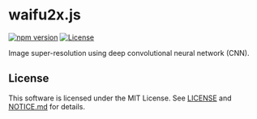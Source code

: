 # waifu2x.js

[![npm version](https://badge.fury.io/js/waifu2x-js.svg)](https://www.npmjs.com/package/waifu2x-js)
[![License](https://img.shields.io/npm/l/waifu2x-js.svg)](https://github.com/takuyaa/waifu2x-js/blob/master/LICENSE)

Image super-resolution using deep convolutional neural network (CNN).

## License

This software is licensed under the MIT License. See [LICENSE](https://github.com/takuyaa/waifu2x-js/blob/master/LICENSE) and [NOTICE.md](https://github.com/takuyaa/waifu2x-js/blob/master/NOTICE.md) for details.
